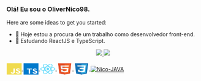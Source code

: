 ### Olá! Eu sou o OliverNico98.

Here are some ideas to get you started:

- 🔭 Hoje estou a procura de um trabalho como desenvolvedor front-end.
- 🌱 Estudando ReactJS e TypeScript.

<div align="center">
  <a href="https://github.com/OliverNico98">
  <img height="180em" src="https://github-readme-stats.vercel.app/api?username=OliverNico98&show_icons=true&theme=tokyonight&include_all_commits=true&count_private=true"/>
<img height="180em" src="https://github-readme-stats.vercel.app/api/top-langs/?username=OliverNico98&layout=compact&langs_count=7&theme=tokyonight"/>
</div>

<div style="display: inline_block"><br>
  <img align="center" alt="Nico-Js" height="30" width="40" src="https://raw.githubusercontent.com/devicons/devicon/master/icons/javascript/javascript-plain.svg">
  <img align="center" alt="Nico-Ts" height="30" width="40" src="https://raw.githubusercontent.com/devicons/devicon/master/icons/typescript/typescript-plain.svg">
  <img align="center" alt="Nico-React" height="30" width="40" src="https://raw.githubusercontent.com/devicons/devicon/master/icons/react/react-original.svg">
  <img align="center" alt="Nico-HTML" height="30" width="40" src="https://raw.githubusercontent.com/devicons/devicon/master/icons/html5/html5-original.svg">
  <img align="center" alt="Nico-CSS" height="30" width="40" src="https://raw.githubusercontent.com/devicons/devicon/master/icons/css3/css3-original.svg">
  <img align="center" alt="Nico-JAVA" height="30" width="40" src="https://cdn.jsdelivr.net/gh/devicons/devicon/icons/java/java-original-wordmark.svg">      
</div>

##



